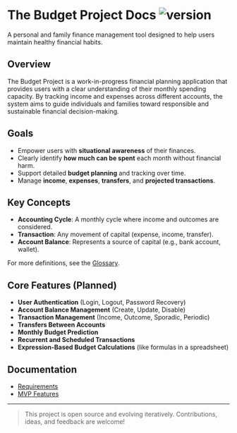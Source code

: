 # The Budget Project Docs ![version](https://img.shields.io/badge/version-0.0.1-green?style=flat)

A personal and family finance management tool designed to help users maintain healthy financial habits.

## Overview

The Budget Project is a work-in-progress financial planning application that provides users with a clear understanding of their monthly spending capacity. By tracking income and expenses across different accounts, the system aims to guide individuals and families toward responsible and sustainable financial decision-making.

## Goals

- Empower users with **situational awareness** of their finances.
- Clearly identify **how much can be spent** each month without financial harm.
- Support detailed **budget planning** and tracking over time.
- Manage **income**, **expenses**, **transfers**, and **projected transactions**.

## Key Concepts

- **Accounting Cycle**: A monthly cycle where income and outcomes are considered.
- **Transaction**: Any movement of capital (expense, income, transfer).
- **Account Balance**: Represents a source of capital (e.g., bank account, wallet).

For more definitions, see the [Glossary](./docs/project_requirements.md#glossary).

## Core Features (Planned)

- **User Authentication** (Login, Logout, Password Recovery)
- **Account Balance Management** (Create, Update, Disable)
- **Transaction Management** (Income, Outcome, Sporadic, Periodic)
- **Transfers Between Accounts**
- **Monthly Budget Prediction**
- **Recurrent and Scheduled Transactions**
- **Expression-Based Budget Calculations** (like formulas in a spreadsheet)

## Documentation

- [Requirements](./docs/project_requirements.md)
- [MVP Features](./docs/mvp/project_mvp.md)

---

> This project is open source and evolving iteratively.
> Contributions, ideas, and feedback are welcome!

<!-- badge generator - https://badgesgenerator.com -->
